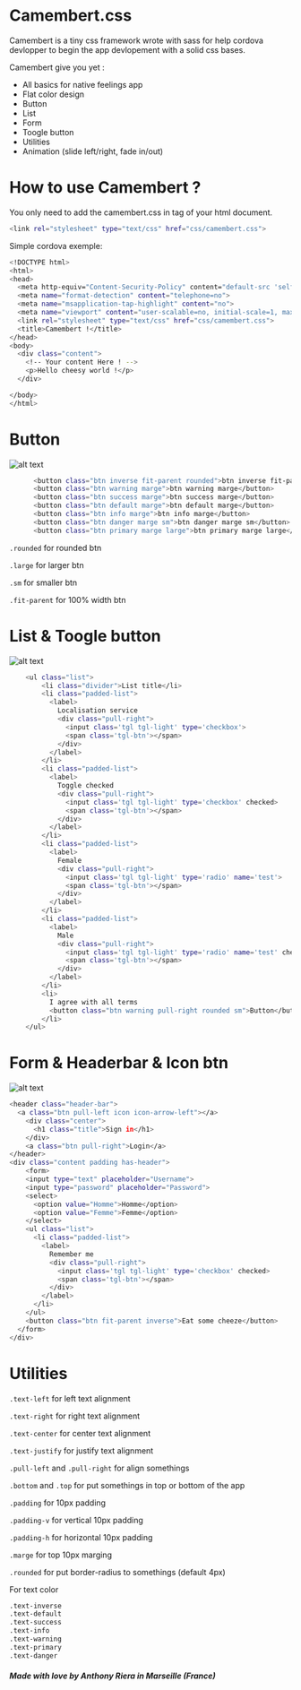# Camembert.css

Camembert is a tiny css framework wrote with sass for help cordova devlopper to begin the app devlopement with a solid css bases.

Camembert give you yet :
  - All basics for native feelings app
  - Flat color design
  - Button
  - List
  - Form
  - Toogle button
  - Utilities
  - Animation (slide left/right, fade in/out)

# How to use Camembert ?

You only need to add the camembert.css in <head> tag of your html document.
```sh
<link rel="stylesheet" type="text/css" href="css/camembert.css">
```

Simple cordova exemple:
```sh
<!DOCTYPE html>
<html>
<head>
  <meta http-equiv="Content-Security-Policy" content="default-src 'self' data: gap: https://ssl.gstatic.com 'unsafe-eval'; style-src 'self' 'unsafe-inline'; media-src *">
  <meta name="format-detection" content="telephone=no">
  <meta name="msapplication-tap-highlight" content="no">
  <meta name="viewport" content="user-scalable=no, initial-scale=1, maximum-scale=1, minimum-scale=1, width=device-width">
  <link rel="stylesheet" type="text/css" href="css/camembert.css">
  <title>Camembert !</title>
</head>
<body>
  <div class="content">
    <!-- Your content Here ! -->
    <p>Hello cheesy world !</p>
  </div>

</body>
</html>
```
# Button
![alt text](http://img15.hostingpics.net/pics/815537button.jpg "Button")
```sh
      <button class="btn inverse fit-parent rounded">btn inverse fit-parent rounded</button>
      <button class="btn warning marge">btn warning marge</button>
      <button class="btn success marge">btn success marge</button>
      <button class="btn default marge">btn default marge</button>
      <button class="btn info marge">btn info marge</button>
      <button class="btn danger marge sm">btn danger marge sm</button>
      <button class="btn primary marge large">btn primary marge large</button>
```
`.rounded` for rounded btn

`.large` for larger btn

`.sm` for smaller btn

`.fit-parent` for 100% width btn

# List & Toogle button
![alt text](http://img15.hostingpics.net/pics/133473list.jpg "Button")
```sh
    <ul class="list">
        <li class="divider">List title</li>
        <li class="padded-list">
          <label>
            Localisation service
            <div class="pull-right">
              <input class='tgl tgl-light' type='checkbox'>
              <span class='tgl-btn'></span>
            </div>
          </label>
        </li>
        <li class="padded-list">
          <label>
            Toggle checked
            <div class="pull-right">
              <input class='tgl tgl-light' type='checkbox' checked>
              <span class='tgl-btn'></span>
            </div>
          </label>
        </li>
        <li class="padded-list">
          <label>
            Female
            <div class="pull-right">
              <input class='tgl tgl-light' type='radio' name='test'>
              <span class='tgl-btn'></span>
            </div>
          </label>
        </li>
        <li class="padded-list">
          <label>
            Male
            <div class="pull-right">
              <input class='tgl tgl-light' type='radio' name='test' checked>
              <span class='tgl-btn'></span>
            </div>
          </label>
        </li>
        <li>
          I agree with all terms
          <button class="btn warning pull-right rounded sm">Button</button>
        </li>
    </ul>
```

# Form & Headerbar & Icon btn

![alt text](http://img11.hostingpics.net/pics/312409Sanstitre.png "Button")
```sh
<header class="header-bar">
  <a class="btn pull-left icon icon-arrow-left"></a>
    <div class="center">
      <h1 class="title">Sign in</h1>
    </div>
    <a class="btn pull-right">Login</a>
</header>
<div class="content padding has-header">
    <form>
    <input type="text" placeholder="Username">
    <input type="password" placeholder="Password">
    <select>
      <option value="Homme">Homme</option>
      <option value="Femme">Femme</option>
    </select>
    <ul class="list">
      <li class="padded-list">
        <label>
          Remember me
          <div class="pull-right">
            <input class='tgl tgl-light' type='checkbox' checked>
            <span class='tgl-btn'></span>
          </div>
        </label>
      </li>
    </ul>
    <button class="btn fit-parent inverse">Eat some cheeze</button>
  </form>
</div>
```
# Utilities

`.text-left` for left text alignment

`.text-right` for right text alignment

`.text-center` for center text alignment

`.text-justify` for justify text alignment

`.pull-left` and `.pull-right` for align somethings

`.bottom` and `.top` for put somethings in top or bottom of the app

`.padding` for 10px padding

`.padding-v` for vertical 10px padding

`.padding-h` for horizontal 10px padding

`.marge` for top 10px marging

`.rounded` for put border-radius to somethings (default 4px)

For text color
```sh
.text-inverse
.text-default
.text-success
.text-info
.text-warning
.text-primary
.text-danger
```
##### Made with love by Anthony Riera in Marseille (France)
